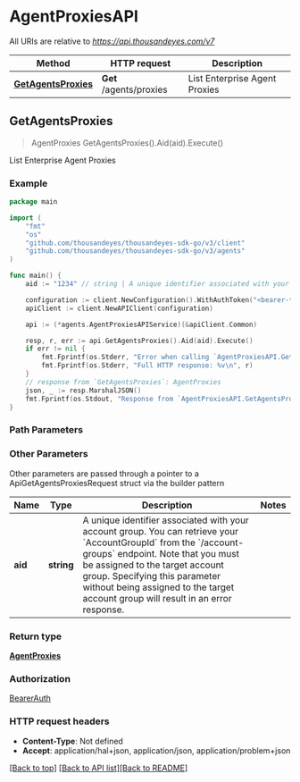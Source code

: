 # AgentProxiesAPI

All URIs are relative to *https://api.thousandeyes.com/v7*

Method | HTTP request | Description
------------- | ------------- | -------------
[**GetAgentsProxies**](AgentProxiesAPI.md#GetAgentsProxies) | **Get** /agents/proxies | List Enterprise Agent Proxies



## GetAgentsProxies

> AgentProxies GetAgentsProxies().Aid(aid).Execute()

List Enterprise Agent Proxies



### Example

```go
package main

import (
	"fmt"
	"os"
	"github.com/thousandeyes/thousandeyes-sdk-go/v3/client"
	"github.com/thousandeyes/thousandeyes-sdk-go/v3/agents"
)

func main() {
	aid := "1234" // string | A unique identifier associated with your account group. You can retrieve your `AccountGroupId` from the `/account-groups` endpoint. Note that you must be assigned to the target account group. Specifying this parameter without being assigned to the target account group will result in an error response. (optional)

	configuration := client.NewConfiguration().WithAuthToken("<bearer-token>")
	apiClient := client.NewAPIClient(configuration)

	api := (*agents.AgentProxiesAPIService)(&apiClient.Common)

	resp, r, err := api.GetAgentsProxies().Aid(aid).Execute()
	if err != nil {
		fmt.Fprintf(os.Stderr, "Error when calling `AgentProxiesAPI.GetAgentsProxies``: %v\n", err)
		fmt.Fprintf(os.Stderr, "Full HTTP response: %v\n", r)
	}
	// response from `GetAgentsProxies`: AgentProxies
	json, _ := resp.MarshalJSON()
	fmt.Fprintf(os.Stdout, "Response from `AgentProxiesAPI.GetAgentsProxies`: %v\n", string(json))
}
```

### Path Parameters



### Other Parameters

Other parameters are passed through a pointer to a ApiGetAgentsProxiesRequest struct via the builder pattern


Name | Type | Description  | Notes
------------- | ------------- | ------------- | -------------
 **aid** | **string** | A unique identifier associated with your account group. You can retrieve your &#x60;AccountGroupId&#x60; from the &#x60;/account-groups&#x60; endpoint. Note that you must be assigned to the target account group. Specifying this parameter without being assigned to the target account group will result in an error response. | 

### Return type

[**AgentProxies**](AgentProxies.md)

### Authorization

[BearerAuth](../README.md#BearerAuth)

### HTTP request headers

- **Content-Type**: Not defined
- **Accept**: application/hal+json, application/json, application/problem+json

[[Back to top]](#) [[Back to API list]](../README.md#documentation-for-api-endpoints)[[Back to README]](../README.md)

